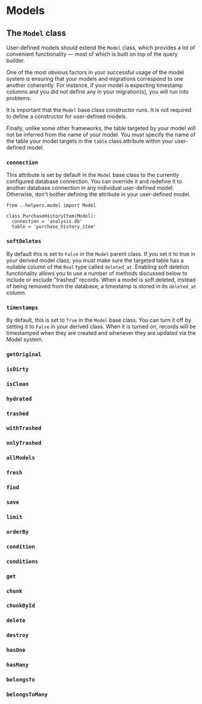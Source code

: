 # Models 

## The `Model` class 

User-defined models should extend the `Model` class, which provides a lot of convenient functionality — most of which is built on top of the query builder. 

One of the most obvious factors in your successful usage of the model system is ensuring that your models and migrations correspond to one another coherently. For instance, if your model is expecting timestamp columns and you did not define any in your migration(s), you will run into problems.

It is important that the `Model` base class constructor runs. It is not required to define a constructor for user-defined models.

Finally, unlike some other frameworks, the table targeted by your model will not be inferred from the name of your model. You must specify the name of the table your model targets in the `table` class attribute within your user-defined model. 

### `connection`

This attribute is set by default in the `Model` base class to the currently configured database connection. You can override it and redefine it to another database connection in any individual user-defined model. Otherwise, don't bother defining the attribute in your user-defined model.

```
from ..helpers.model import Model

class PurchaseHistoryItem(Model):
  connection = 'analysis.db'
  table = 'purchase_history_item'
```

### `softDeletes`

By default this is set to `False` in the `Model` parent class. If you set it to true in your derived model class, you must make sure the targeted table has a nullable column of the `Real` type called `deleted_at`. Enabling soft deletion functionality allows you to use a number of methods discussed below to include or exclude "trashed" records. When a model is soft deleted, instead of being removed from the database, a timestamp is stored in its `deleted_at` column. 

### `timestamps`

By default, this is set to `True` in the `Model` base class. You can turn it off by setting it to `False` in your derived class. When it is turned on, records will be timestamped when they are created and whenever they are updated via the Model system. 

### `getOriginal`



### `isDirty`



### `isClean`



### `hydrated`



### `trashed`



### `withTrashed`



### `onlyTrashed`



### `allModels`



### `fresh`



### `find`



### `save`



### `limit`



### `orderBy`



### `condition`



### `conditions`



### `get`



### `chunk`



### `chunkById`



### `delete`



### `destroy`



### `hasOne`



### `hasMany`



### `belongsTo`



### `belongsToMany`